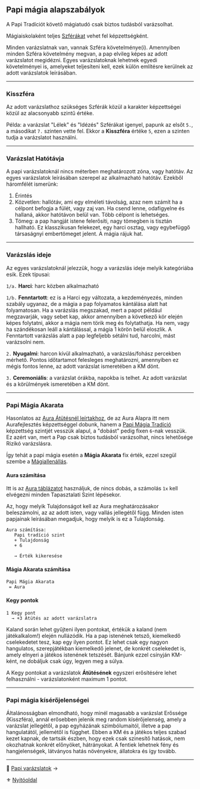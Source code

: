 ## Papi mágia alapszabályok

A Papi Tradíciót követő mágiatudó csak biztos tudásból varázsolhat.

Mágiaiskolaként teljes [Szférákat](107_magikus_szferak_arkanumok.md) vehet fel képzettségként.

Minden varázslatnak van, vannak Szféra követelménye(i). Amennyiben minden Szféra követelmény megvan, a pap elvileg képes az adott varázslatot megidézni. Egyes varázslatoknak lehetnek egyedi követelményei is, amelyeket teljesíteni kell, ezek külön említésre kerülnek az adott varázslatok leírásában.

---
### Kisszféra

Az adott varázslathoz szükséges Szférák közül a karakter képzettségei közül az alacsonyabb szintű értéke.

Példa: a varázslat "Lélek" és "Idézés" Szférákat igenyel, papunk az elsőt `5.`, a másodikat `7.` szinten vette fel. Ekkor a **Kisszféra** értéke `5`, ezen a szinten tudja a varázslatot használni.

---
### Varázslat Hatótávja

A papi varázslatoknál nincs méterben meghatározott zóna, vagy hatótáv. Az egyes varázslatok leírásában szerepel az alkalmazható hatótáv. Ezekből háromfélét ismerünk:

1. Érintés
2. Közvetlen: hallótáv, ami egy elméleti távolság, azaz nem számít ha a célpont befogja a fülét, vagy zaj van. Ha csend lenne, odafigyelne és hallaná, akkor hatótávon belül van. Több célpont is lehetséges.
3. Tömeg: a pap hangját istene felerősíti, nagy tömegben is tisztán hallható. Ez klasszikusan felekezet, egy harci osztag, vagy egybefüggő társaságnyi embertömeget jelent. A mágia rájuk hat.

---
### Varázslás ideje

Az egyes varázslatoknál jelezzük, hogy a varázslás ideje melyik kategóriába esik. Ezek típusai:

`1/a.` **Harci**: harc közben alkalmazható

`1/b.` **Fenntartott**: ez is a Harci egy változata, a kezdeményezés, minden szabály ugyanaz, de a mágia a pap folyamatos kántálása alatt hat folyamatosan. Ha a varázslás megszakad, mert a papot például megzavarják, vagy sebet kap, akkor amennyiben a következő kör elején képes folytatni, akkor a mágia nem törik meg és folytathatja. Ha nem, vagy ha szándékosan leáll a kántálással, a mágia 1 körön belül eloszlik. A Fenntartott varázslás alatt a pap legfeljebb sétálni tud, harcolni, mást varázsolni nem.

`2.` **Nyugalmi**: harcon kívül alkalmazható, a varázslás/fohász percekben mérhető. Pontos időtartamot felesleges meghatározni, amennyiben ez mégis fontos lenne, az adott varázslat ismeretében a KM dönt.

`3.` **Ceremoniális**: a varázslat órákba, napokba is telhet. Az adott varázslat és a körülmények ismeretében a KM dönt.

---
### Papi Mágia Akarata

Hasonlatos az [Aura Átütésnél leírtakhoz](104_aura_magia_akarata_magiaellenallas.md), de az Aura Alapra itt nem Aurafejlesztés képzettséggel dobunk, hanem a [Papi Mágia Tradíció](110_papimagia.md) képzettség szintjét vesszük alapul, a "dobást" pedig fixen `6`-nak vesszük. Ez azért van, mert a Pap csak biztos tudásból varázsolhat, nincs lehetősége Rizikó varázslásra.

Így tehát a papi mágia esetén a **Mágia Akarata** fix érték, ezzel szegül szembe a [Mágiallenállás](104_aura_magia_akarata_magiaellenallas.md#mágia-akarata-vs-mágiaellenállás).

#### Aura számítása

Itt is az [Aura táblázatot](104_aura_magia_akarata_magiaellenallas.md#aura-aktuális-értéke) használjuk, de nincs dobás, a számolás `1x` kell elvégezni minden Tapasztalati Szint lépésekor.

Az, hogy melyik Tulajdonságot kell az Aura meghatározásakor beleszámolni, az az adott isten, vagy vallás jellegétől függ. Minden isten papjainak leírásában megadjuk, hogy melyik is ez a Tulajdonság. 

```
Aura számítása:
   Papi tradíció szint
   + Tulajdonság
   + 6

   → Érték kikeresése
```

#### Mágia Akarata számítása
```
Papi Mágia Akarata
 = Aura
```

#### Kegy pontok
```
1 Kegy pont
  → +3 Átütés az adott varázslatra
```

Kaland során lehet gyűjteni ilyen pontokat, értékük a kaland (nem játékalkalom!) elején nullázódik. Ha a pap istenének tetsző, kiemelkedő cselekedetet tesz, kap egy ilyen pontot. Ez lehet csak egy nagyon hangulatos, szerepjátékban kiemelkedő jelenet, de konkrét cselekedet is, amely elnyeri a játékos istenének tetszését. Bánjunk ezzel csínyján KM-ként, ne dobáljuk csak úgy, legyen meg a súlya.

A Kegy pontokat a varázslatok **Átütésének** egyszeri erősítésére lehet felhasználni - varázslatonként maximum 1 pontot.

---
### Papi mágia kísérőjelenségei

Általánosságban elmondható, hogy minél magasabb a varázslat Erőssége (Kisszféra), annál erősebben jelenik meg random kísérőjelenség, amely a varázslat jellegétől, a pap egyházának szimbólumaitól, illetve a pap hangulatától, jellemétől is függhet. Ebben a KM és a játékos teljes szabad kezet kapnak, de tartsák észben, hogy ezek csak szinesítő hatások, nem okozhatnak konkrét előnyöket, hátrányokat. A fentiek lehetnek fény és hangjelenségek, látványos hatás növényekre, állatokra és így tovább.

---

🔗 [Papi varázslatok](113_papi.varazslatok.md) →

⚜️ [Nyitóoldal](start.md#10-papi-m%C3%A1gia)

